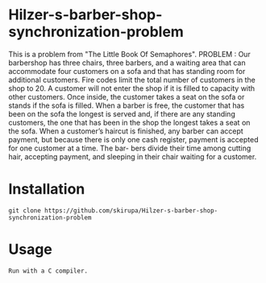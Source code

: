 # Hilzer-s-barber-shop-synchronization-problem

This is a problem from "The Little Book Of Semaphores".
PROBLEM :
Our barbershop has three chairs, three barbers, and a waiting area that can accommodate four customers on a sofa and that has standing room for additional customers. 
Fire codes limit the total number of customers in the shop to 20.
A customer will not enter the shop if it is filled to capacity with other customers. 
Once inside, the customer takes a seat on the sofa or stands if the sofa is filled. 
When a barber is free, the customer that has been on the sofa the longest is served and, if there are any standing customers, 
the one that has been in the shop the longest takes a seat on the sofa. 
When a customer’s haircut is finished, any barber can accept payment, but because there is only one cash register, 
payment is accepted for one customer at a time. The bar- bers divide their time among cutting hair, accepting payment, and sleeping in their chair waiting for a customer.

# Installation
```
git clone https://github.com/skirupa/Hilzer-s-barber-shop-synchronization-problem
```
# Usage
```
Run with a C compiler.
```
